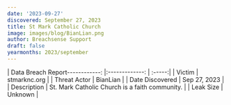 ```yaml
---
date: '2023-09-27'
discovered: September 27, 2023
title: St Mark Catholic Church
image: images/blog/BianLian.png
author: Breachsense Support
draft: false
yearmonths: 2023/september
---
```


| Data Breach Report------------:     |:-------------:    | :-----:|
| Victim      | stmarknc.org      | 
| Threat Actor      | BianLian      | 
| Date Discovered      | Sep 27, 2023      | 
| Description      | St. Mark Catholic Church is a faith community.      | 
| Leak Size      | Unknown      | 

